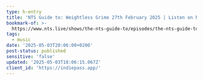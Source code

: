 ```yaml
---
type: h-entry
title: 'NTS Guide to: Weightless Grime 27th February 2025 | Listen on NTS'
bookmark-of: >-
  https://www.nts.live/shows/the-nts-guide-to/episodes/the-nts-guide-to-weightless-grime-27th-february-2025
tags:
  - music
date: '2025-05-03T20:06:00+0200'
post-status: published
sensitive: 'false'
updated: '2025-05-03T18:06:15.067Z'
client_id: 'https://indiepass.app/'
---
```


